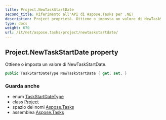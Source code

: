 ```yaml
---
title: Project.NewTaskStartDate
second_title: Riferimento all'API di Aspose.Tasks per .NET
description: Project proprietà. Ottiene o imposta un valore di NewTaskStartDate.
type: docs
weight: 670
url: /it/net/aspose.tasks/project/newtaskstartdate/
---
```

## Project.NewTaskStartDate property

Ottiene o imposta un valore di NewTaskStartDate.

```csharp
public TaskStartDateType NewTaskStartDate { get; set; }
```

### Guarda anche

* enum [TaskStartDateType](../../taskstartdatetype/)
* class [Project](../)
* spazio dei nomi [Aspose.Tasks](../../project/)
* assemblea [Aspose.Tasks](../../../)


